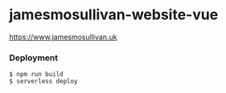 # jamesmosullivan-website-vue

https://www.jamesmosullivan.uk

### Deployment
```
$ npm run build
$ serverless deploy
```

